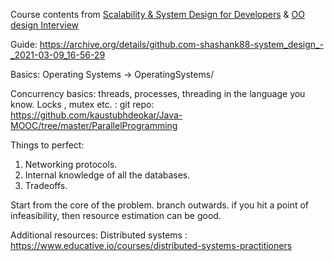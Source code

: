 Course contents from [Scalability & System Design for Developers](https://www.educative.io/path/scalability-system-design)
& 
[OO design Interview ](https://www.educative.io/courses/grokking-the-object-oriented-design-interview)


Guide:
https://archive.org/details/github.com-shashank88-system_design_-_2021-03-09_16-56-29

Basics:
Operating Systems -> OperatingSystems/

Concurrency basics: threads, processes, threading in the language you know. Locks , mutex etc.
                  : git repo: https://github.com/kaustubhdeokar/Java-MOOC/tree/master/ParallelProgramming
                  

Things to perfect:

1. Networking protocols. 
2. Internal knowledge of all the databases.
3. Tradeoffs.

Start from the core of the problem. branch outwards. if you hit a point of infeasibility, then resource estimation can be good. 

Additional resources:
Distributed systems : https://www.educative.io/courses/distributed-systems-practitioners


